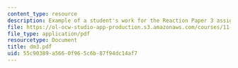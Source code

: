 ```yaml
---
content_type: resource
description: Example of a student's work for the Reaction Paper 3 assignment.
file: https://ol-ocw-studio-app-production.s3.amazonaws.com/courses/11-368-environmental-justice-fall-2004/55c90389a5660f965c6b87f94dc14af7_dm3.pdf
file_type: application/pdf
resourcetype: Document
title: dm3.pdf
uid: 55c90389-a566-0f96-5c6b-87f94dc14af7
---
```

